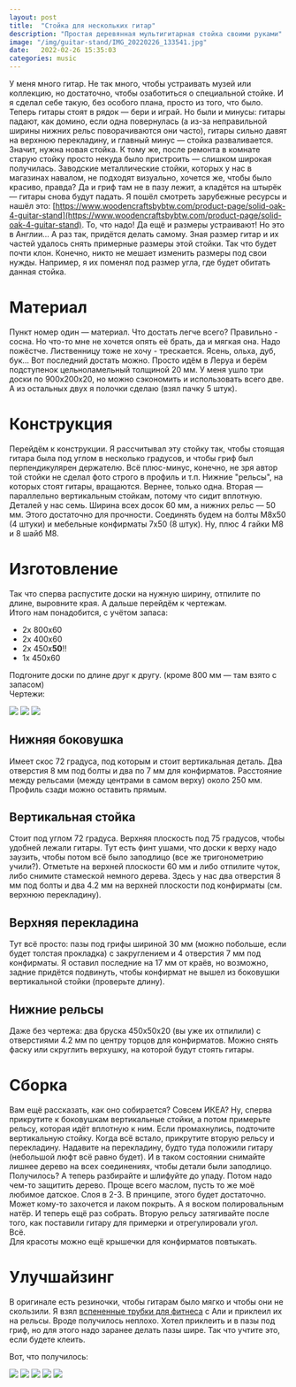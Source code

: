 ```yaml
---
layout: post
title:  "Стойка для нескольких гитар"
description: "Простая деревянная мультигитарная стойка своими руками"
image: "/img/guitar-stand/IMG_20220226_133541.jpg"
date:   2022-02-26 15:35:03
categories: music
---
```


У меня много гитар. Не так много, чтобы устраивать музей или коллекцию, но достаточно, чтобы озаботиться о специальной стойке. И я сделал себе такую, без особого плана, просто из того, что было. Теперь гитары стоят в рядок — бери и играй. Но были и минусы: гитары падают, как домино, если одна повернулась (а из-за неправильной ширины нижних рельс поворачиваются они часто), гитары сильно давят на верхнюю перекладину, и главный минус — стойка разваливается. Значит, нужна новая стойка. К тому же, после ремонта в комнате старую стойку просто некуда было пристроить — слишком широкая получилась. Заводские металлические стойки, которых у нас в магазинах навалом, не подходят визуально, хочется же, чтобы было красиво, правда? Да и гриф там не в пазу лежит, а кладётся на штырёк — гитары снова будут падать. Я пошёл смотреть зарубежные ресурсы и нашёл это: [https://www.woodencraftsbybtw.com/product-page/solid-oak-4-guitar-stand](https://www.woodencraftsbybtw.com/product-page/solid-oak-4-guitar-stand). То, что надо! Да ещё и размеры устраивают! Но это в Англии... А раз так, придётся делать самому. Зная размер гитар и их частей удалось снять примерные размеры этой стойки. Так что будет почти клон. Конечно, никто не мешает изменить размеры под свои нужды. Например, я их поменял под размер угла, где будет обитать данная стойка.  

# Материал

Пункт номер один — материал. Что достать легче всего? Правильно - сосна. Но что-то мне не хочется опять её брать, да и мягкая она. Надо пожёстче. Лиственницу тоже не хочу - трескается. Ясень, ольха, дуб, бук... Вот последний достать можно. Просто идём в Леруа и берём подступенок цельноламельный толщиной 20 мм. У меня ушло три доски по 900x200x20, но можно сэкономить и использовать всего две. А из остальных двух я полочки сделаю (взял пачку 5 штук).  

# Конструкция

Перейдём к конструкции. Я рассчитывал эту стойку так, чтобы стоящая гитара была под углом в несколько градусов, и чтобы гриф был перпендикулярен держателю. Всё плюс-минус, конечно, не зря автор той стойки не сделал фото строго в профиль и т.п. Нижние "рельсы", на которых стоят гитары, вращаются. Вернее, только одна. Вторая —  параллельно вертикальным стойкам, потому что сидит вплотную. Деталей у нас семь. Ширина всех досок 60 мм, а нижних рельс — 50 мм. Этого достаточно для прочности. Соединять будем на болты М8x50 (4 штуки) и мебельные конфирматы 7x50 (8 штук). Ну, плюс 4 гайки М8 и 8 шайб М8.  

# Изготовление

Так что сперва распустите доски на нужную ширину, отпилите по длине, выровните края. А дальше перейдём к чертежам.  
Итого нам понадобится, с учётом запаса:  

* 2x 800x60
* 2x 400x60
* 2x 450x**50**!!
* 1x 450x60

Подгоните доски по длине друг к другу. (кроме 800 мм — там взято с запасом)  
Чертежи:  
<div class="fotorama" data-nav="thumbs" data-allowfullscreen="true" data-keyboard="true" data-width="50%" data-minwidth="512" data-maxwidth="825" data-minheight="512" data-maxheight="100%">
	<a href="/img/guitar_stand/draw/bottom.png" data-caption="Нижняя боковушка"><img src="/img/guitar_stand/thumbs/draw/bottom.png"></a>
	<a href="/img/guitar_stand/draw/side.png" data-caption="Вертикальная стойка"><img src="/img/guitar_stand/thumbs/draw/side.png"></a>
	<a href="/img/guitar_stand/draw/top.png" data-caption="Верхняя перекладина"><img src="/img/guitar_stand/thumbs/draw/top.png"></a>
</div>

## Нижняя боковушка

Имеет скос 72 градуса, под которым и стоит вертикальная деталь. Два отверстия 8 мм под болты и два по 7 мм для конфирматов. Расстояние между рельсами (между центрами в самом верху) около 250 мм. Профиль сзади можно оставить прямым.  

## Вертикальная стойка

Стоит под углом 72 градуса. Верхняя плоскость под 75 градусов, чтобы удобней лежали гитары. Тут есть финт ушами, что доски к верху надо заузить, чтобы потом всё было заподлицо (все же тригонометрию учили?). Отметьте на верхней плоскости 60 мм и либо отпилите чуток, либо снимите стамеской немного дерева. Здесь у нас два отверстия 8 мм под болты и два 4.2 мм на верхней плоскости под конфирматы (см. верхнюю перекладину).  

## Верхняя перекладина

Тут всё просто: пазы под грифы шириной 30 мм (можно побольше, если будет толстая прокладка) с закруглением и 4 отверстия 7 мм под конфирматы. Я оставил последние на 17 мм от краёв, но возможно, задние придётся подвинуть, чтобы конфирмат не вышел из боковушки вертикальной стойки (проверьте длину).  

## Нижние рельсы

Даже без чертежа: два бруска 450x50x20 (вы уже их отпилили) с отверстиями 4.2 мм по центру торцов для конфирматов. Можно снять фаску или скруглить верхушку, на которой будут стоять гитары.  

# Сборка

Вам ещё рассказать, как оно собирается? Совсем ИКЕА? Ну, сперва прикрутите к боковушкам вертикальные стойки, а потом примерьте рельсу, которая идёт вплотную к ним. Если промахнулись, подточите вертикальную стойку. Когда всё встало, прикрутите вторую рельсу и перекладину. Надавите на перекладину, будто туда положили гитару (небольшой люфт всё равно будет). И в таком состоянии снимайте лишнее дерево на всех соединениях, чтобы детали были заподлицо. Получилось? А теперь разбирайте и шлифуйте до упаду. Потом надо чем-то защитить дерево. Проще всего маслом, пусть то же моё любимое датское. Слоя в 2-3. В принципе, этого будет достаточно. Может кому-то захочется и лаком покрыть. А я воском полировальным натёр. И теперь ещё раз собрать. Вторую рельсу затягивайте после того, как поставили гитару для примерки и отрегулировали угол.  
Всё.  
Для красоты можно ещё крышечки для конфирматов повтыкать.  

# Улучшайзинг

В оригинале есть резиночки, чтобы гитарам было мягко и чтобы они не скользили. Я взял [вспененные трубки для фитнеса](https://aliexpress.ru/item/32995031578.html) с Али и приклеил их на рельсы. Вроде получилось неплохо. Хотел приклеить и в пазы под гриф, но для этого надо заранее делать пазы шире. Так что учтите это, если будете клеить.  

Вот, что получилось:
<div class="fotorama" data-nav="thumbs" data-allowfullscreen="true" data-keyboard="true" data-width="50%" data-minwidth="512" data-maxwidth="825" data-minheight="512" data-maxheight="100%">
	<a href="/img/guitar_stand/IMG_20220116_135451.jpg" data-caption=""><img src="/img/guitar_stand/thumbs/IMG_20220116_135451.jpg"></a>
	<a href="/img/guitar_stand/IMG_20220116_135500.jpg" data-caption=""><img src="/img/guitar_stand/thumbs/IMG_20220116_135500.jpg"></a>
	<a href="/img/guitar_stand/IMG_20220116_135506.jpg" data-caption=""><img src="/img/guitar_stand/thumbs/IMG_20220116_135506.jpg"></a>
	<a href="/img/guitar_stand/IMG_20220116_135513.jpg" data-caption=""><img src="/img/guitar_stand/thumbs/IMG_20220116_135513.jpg"></a>
	<a href="/img/guitar_stand/IMG_20220226_133541.jpg" data-caption="С трубкой"><img src="/img/guitar_stand/thumbs/IMG_20220226_133541.jpg"></a>
</div>


